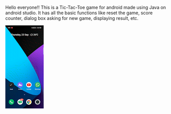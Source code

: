 Hello everyone!!
This is a Tic-Tac-Toe game for android made using Java on android studio. It has all the basic functions like reset the game, score counter, dialog box asking for new game, displaying result, etc.<br>


![Tic-Tac-Toe app Display](https://github.com/its-navneet/TicTacToe/blob/master/TicTacToe_gif.gif)
